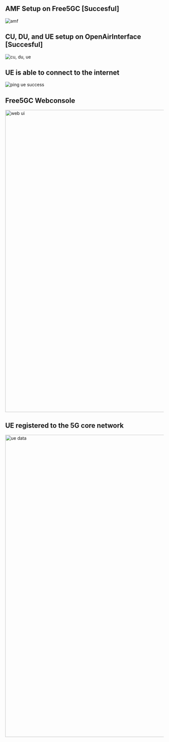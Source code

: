 ## AMF Setup on Free5GC [Succesful]
![amf](https://github.com/user-attachments/assets/48d5e2c5-a8c6-429e-9dc6-ad2b1a51ec5d)

## CU, DU, and UE setup on OpenAirInterface [Succesful]
![cu, du, ue](https://github.com/user-attachments/assets/5684b9bf-9cf5-4aa8-9aeb-01e807103d24)

## UE is able to connect to the internet
![ping ue success](https://github.com/user-attachments/assets/572e774b-60c8-4a49-b36b-6f24b35342a1)

## Free5GC Webconsole
<img width="960" alt="web ui" src="https://github.com/user-attachments/assets/0ad9c89d-0196-491a-a492-f96c08083a4f" />

## UE registered to the 5G core network
<img width="960" alt="ue data" src="https://github.com/user-attachments/assets/4bd9f2b7-b90f-47e0-bc5f-664339d2397b" />
